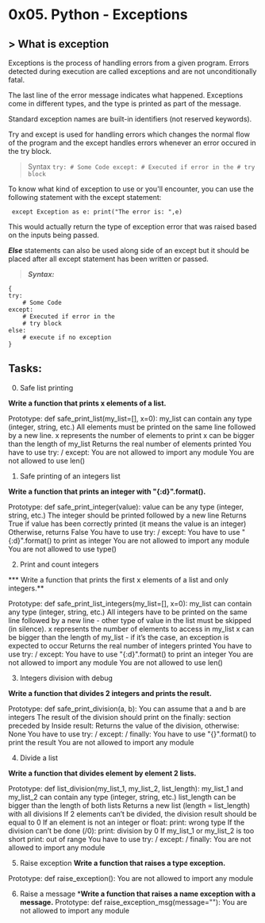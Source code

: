 # 0x05. Python - Exceptions
## > What is exception

Exceptions is the process of handling errors from a given program.
Errors detected during execution are called exceptions and are not unconditionally fatal.

The last line of the error message indicates what happened. Exceptions come in different types, and the type is printed as part of the message.

Standard exception names are built-in identifiers (not reserved keywords).

Try and except is used for handling errors which changes the normal flow of the program and the except handles errors whenever an error occured in the try block.

> Syntax
`try:
    # Some Code
except:
    # Executed if error in the
    # try block`

To know what kind of exception to use or you'll encounter, you can use the following statement with the except statement:

` except Exception as e:
	print("The error is: ",e)`

This would actually return the type of exception error that was raised based on the inputs being passed.

***Else*** statements can also be used along side of an except but it should be placed after all except statement has been written or passed.

> ***Syntax:***

```
{
try:
    # Some Code
except:
    # Executed if error in the
    # try block
else:
    # execute if no exception
}
```

## Tasks:

0. Safe list printing

**Write a function that prints x elements of a list.**

Prototype: def safe_print_list(my_list=[], x=0):
my_list can contain any type (integer, string, etc.)
All elements must be printed on the same line followed by a new line.
x represents the number of elements to print
x can be bigger than the length of my_list
Returns the real number of elements printed
You have to use try: / except:
You are not allowed to import any module
You are not allowed to use len()

1. Safe printing of an integers list

**Write a function that prints an integer with "{:d}".format().**

Prototype: def safe_print_integer(value):
value can be any type (integer, string, etc.)
The integer should be printed followed by a new line
Returns True if value has been correctly printed (it means the value is an integer)
Otherwise, returns False
You have to use try: / except:
You have to use "{:d}".format() to print as integer
You are not allowed to import any module
You are not allowed to use type()

2. Print and count integers

*** Write a function that prints the first x elements of a list and only integers.**

Prototype: def safe_print_list_integers(my_list=[], x=0):
my_list can contain any type (integer, string, etc.)
All integers have to be printed on the same line followed by a new line - other type of value in the list must be skipped (in silence).
x represents the number of elements to access in my_list
x can be bigger than the length of my_list - if it’s the case, an exception is expected to occur
Returns the real number of integers printed
You have to use try: / except:
You have to use "{:d}".format() to print an integer
You are not allowed to import any module
You are not allowed to use len()

3. Integers division with debug

**Write a function that divides 2 integers and prints the result.**

Prototype: def safe_print_division(a, b):
You can assume that a and b are integers
The result of the division should print on the finally: section preceded by Inside result:
Returns the value of the division, otherwise: None
You have to use try: / except: / finally:
You have to use "{}".format() to print the result
You are not allowed to import any module

4. Divide a list

**Write a function that divides element by element 2 lists.**

Prototype: def list_division(my_list_1, my_list_2, list_length):
my_list_1 and my_list_2 can contain any type (integer, string, etc.)
list_length can be bigger than the length of both lists
Returns a new list (length = list_length) with all divisions
If 2 elements can’t be divided, the division result should be equal to 0
If an element is not an integer or float:
print: wrong type
If the division can’t be done (/0):
print: division by 0
If my_list_1 or my_list_2 is too short
print: out of range
You have to use try: / except: / finally:
You are not allowed to import any module

5. Raise exception
**Write a function that raises a type exception.**

Prototype: def raise_exception():
You are not allowed to import any module

6. Raise a message
***Write a function that raises a name exception with a message.**
Prototype: def raise_exception_msg(message=""):
You are not allowed to import any module